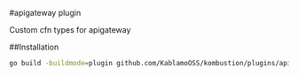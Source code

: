 #apigateway plugin

Custom cfn types for apigateway

##Installation


```sh
go build -buildmode=plugin github.com/KablamoOSS/kombustion/plugins/apigateway
```